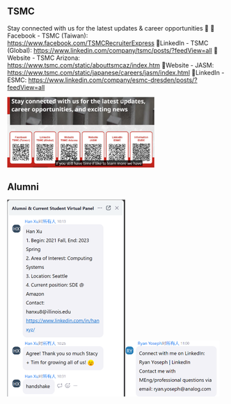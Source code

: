 ## TSMC

Stay connected with us for the latest updates & career opportunities 🎉 📍Facebook - TSMC (Taiwan): https://www.facebook.com/TSMCRecruiterExpress 📍LinkedIn - TSMC (Global): https://www.linkedin.com/company/tsmc/posts/?feedView=all 📍Website - TSMC Arizona: https://www.tsmc.com/static/abouttsmcaz/index.htm 📍Website - JASM: https://www.tsmc.com/static/japanese/careers/jasm/index.html 📍LinkedIn - ESMC: https://www.linkedin.com/company/esmc-dresden/posts/?feedView=all

<img src="./assets/image-20250801111122346.png" alt="image-20250801111122346" style="zoom: 33%;" />

## Alumni

<img src="./assets/image-20250822103525915.png" alt="image-20250822103525915" style="zoom:50%;" /><img src="./assets/image-20250822110114614.png" alt="image-20250822110114614" style="zoom:50%;" />


